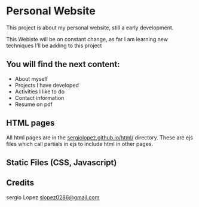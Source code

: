 # Personal Website 
This project is about my personal website, still a  early development.

This Webiste will be on constant change, as far I am learning new techniques I'll be adding to this project 

## You will find the next content:
- About myself
- Projects I have developed 
- Activities I like to do
- Contact information
- Resume on pdf

## HTML pages
All html pages are in the [sergiolopez.github.io/html/](https://github.com/Cherjios/sergiolopez.github.io/tree/master/html) directory. These are ejs files which call partials in ejs to include html in other pages.

## Static Files (CSS, Javascript)


## Credits 
sergio Lopez slopez0286@gmail.com
